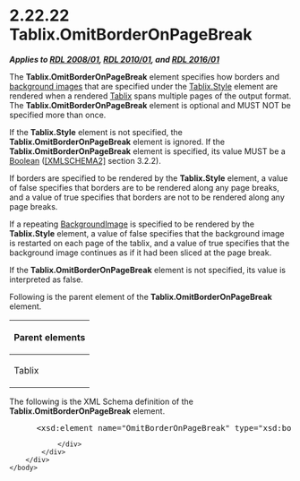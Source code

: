 <html dir="LTR" xmlns:mshelp="http://msdn.microsoft.com/mshelp" xmlns:ddue="http://ddue.schemas.microsoft.com/authoring/2003/5" xmlns:xlink="http://www.w3.org/1999/xlink" xmlns:tool="http://www.microsoft.com/tooltip">
    <head>
        <meta http-equiv="Content-Type" content="text/html; CHARSET=utf-8"></meta>
        <meta name="save" content="history"></meta>
        <title>2.22.22 Tablix.OmitBorderOnPageBreak</title>
        <xml>
            <mshelp:toctitle title="2.22.22 Tablix.OmitBorderOnPageBreak"></mshelp:toctitle>
            <mshelp:rltitle title="[MS-RDL]: Tablix.OmitBorderOnPageBreak"></mshelp:rltitle>
            <mshelp:keyword index="A" term="8daadd7d-8f1e-409d-b036-4780a4b173e0"></mshelp:keyword>
            <mshelp:attr name="DCSext.ContentType" value="open specification"></mshelp:attr>
            <mshelp:attr name="AssetID" value="8daadd7d-8f1e-409d-b036-4780a4b173e0"></mshelp:attr>
            <mshelp:attr name="TopicType" value="kbRef"></mshelp:attr>
            <mshelp:attr name="DCSext.Title" value="[MS-RDL]: Tablix.OmitBorderOnPageBreak" />
        </xml>
    </head>
    <body>
        <div id="header">
            <h1 class="heading">2.22.22 Tablix.OmitBorderOnPageBreak</h1>
        </div>
        <div id="mainSection">
            <div id="mainBody">
                <div id="allHistory" class="saveHistory"></div>
                <div id="sectionSection0" class="section" name="collapseableSection">
                    

<p><b><i>Applies to </i></b><a href="1e855f94-4617-47e4-b89e-0856c6cb420f.md"><b><i>RDL 2008/01</i></b></a><b><i>,
</i></b><a href="3428e690-a348-4ec7-8a6a-8efb42d2cdee.md"><b><i>RDL 2010/01</i></b></a><b><i>,
and </i></b><a href="52ce3983-2bfc-4e72-9359-42aaf5fe4509.md"><b><i>RDL 2016/01</i></b></a></p>

<p>The <b>Tablix.OmitBorderOnPageBreak</b> element specifies
how borders and <a href="b2482b3f-74ab-4ca8-a9e5-c07955011743.md#gt_bc67ce68-380f-4fe4-987e-6d3b0d795635">background
images</a> that are specified under the <a href="ba49cc8b-1078-4c8c-ba54-d860242ad002.md">Tablix.Style</a> element are
rendered when a rendered <a href="e42fb86e-799a-4202-8845-ac38831efccb.md">Tablix</a>
spans multiple pages of the output format. The <b>Tablix.OmitBorderOnPageBreak</b>
element is optional and MUST NOT be specified more than once. </p>

<p>If the <b>Tablix.Style</b> element is not specified, the <b>Tablix.OmitBorderOnPageBreak</b>
element is ignored. If the <b>Tablix.OmitBorderOnPageBreak</b> element is
specified, its value MUST be a <a href="4802fa14-3619-43fa-9898-3acab160a24c.md">Boolean</a> (<a href="https://go.microsoft.com/fwlink/?LinkId=90610">[XMLSCHEMA2]</a> section
3.2.2). </p>

<p>If borders are specified to be rendered by the <b>Tablix.Style</b>
element, a value of false specifies that borders are to be rendered along any
page breaks, and a value of true specifies that borders are not to be rendered
along any page breaks. </p>

<p>If a repeating <a href="b3c5d73d-2f29-4b32-9846-d077a22588bf.md">BackgroundImage</a> is
specified to be rendered by the <b>Tablix.Style</b> element, a value of false
specifies that the background image is restarted on each page of the tablix,
and a value of true specifies that the background image continues as if it had
been sliced at the page break. </p>

<p>If the <b>Tablix.OmitBorderOnPageBreak</b> element is not
specified, its value is interpreted as false.</p>

<p>Following is the parent element of the <b>Tablix.OmitBorderOnPageBreak</b>
element.</p>

<table>
 <thead>
  <tr>
   <th>
   <p>Parent elements</p>
   </th>
  </tr>
 </thead>
 <tr>
  <td>
  <p>Tablix</p>
  </td>
 </tr>
</table>

<p>The following is the XML Schema definition of the <b>Tablix.OmitBorderOnPageBreak</b>
element.</p>

<dl>
<dd>
<div><pre> &lt;xsd:element name=&quot;OmitBorderOnPageBreak&quot; type=&quot;xsd:boolean&quot; minOccurs=&quot;0&quot; /&gt;
</pre></div>
</dd></dl>


                </div>
            </div>
        </div>
    </body>
</html>